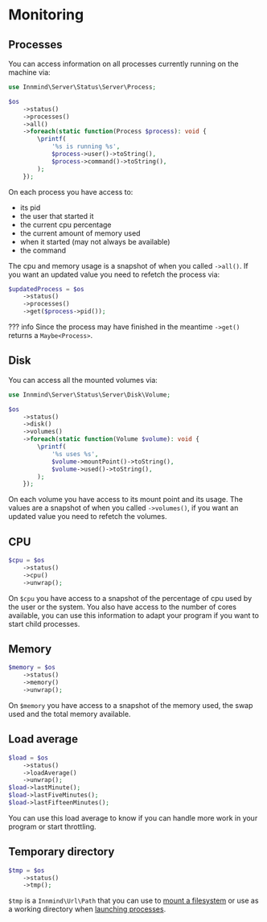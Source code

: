 # Monitoring

## Processes

You can access information on all processes currently running on the machine via:

```php
use Innmind\Server\Status\Server\Process;

$os
    ->status()
    ->processes()
    ->all()
    ->foreach(static function(Process $process): void {
        \printf(
            '%s is running %s',
            $process->user()->toString(),
            $process->command()->toString(),
        );
    });
```

On each process you have access to:

- its pid
- the user that started it
- the current cpu percentage
- the current amount of memory used
- when it started (may not always be available)
- the command

The cpu and memory usage is a snapshot of when you called `->all()`. If you want an updated value you need to refetch the process via:

```php
$updatedProcess = $os
    ->status()
    ->processes()
    ->get($process->pid());
```

??? info
    Since the process may have finished in the meantime `->get()` returns a `Maybe<Process>`.

## Disk

You can access all the mounted volumes via:

```php
use Innmind\Server\Status\Server\Disk\Volume;

$os
    ->status()
    ->disk()
    ->volumes()
    ->foreach(static function(Volume $volume): void {
        \printf(
            '%s uses %s',
            $volume->mountPoint()->toString(),
            $volume->used()->toString(),
        );
    });
```

On each volume you have access to its mount point and its usage. The values are a snapshot of when you called `->volumes()`, if you want an updated value you need to refetch the volumes.

## CPU

```php
$cpu = $os
    ->status()
    ->cpu()
    ->unwrap();
```

On `$cpu` you have access to a snapshot of the percentage of cpu used by the user or the system. You also have access to the number of cores available, you can use this information to adapt your program if you want to start child processes.

## Memory

```php
$memory = $os
    ->status()
    ->memory()
    ->unwrap();
```

On `$memory` you have access to a snapshot of the memory used, the swap used and the total memory available.

## Load average

```php
$load = $os
    ->status()
    ->loadAverage()
    ->unwrap();
$load->lastMinute();
$load->lastFiveMinutes();
$load->lastFifteenMinutes();
```

You can use this load average to know if you can handle more work in your program or start throttling.

## Temporary directory

```php
$tmp = $os
    ->status()
    ->tmp();
```

`$tmp` is a `Innmind\Url\Path` that you can use to [mount a filesystem](filesystem.md) or use as a working directory when [launching processes](processes.md).
